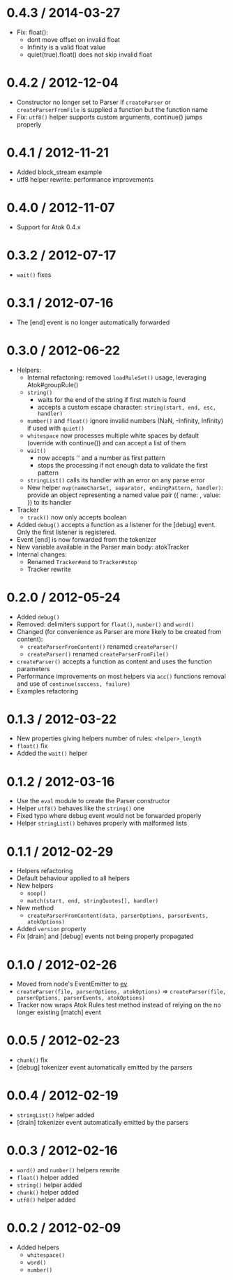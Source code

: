 0.4.3 / 2014-03-27
==================

* Fix: float():
	* dont move offset on invalid float
	* Infinity is a valid float value
	* quiet(true).float() does not skip invalid float

0.4.2 / 2012-12-04
==================

* Constructor no longer set to Parser if `createParser` or `createParserFromFile` is supplied a function but the function name
* Fix: `utf8()` helper supports custom arguments, continue() jumps properly

0.4.1 / 2012-11-21
==================

* Added block_stream example
* utf8 helper rewrite: performance improvements

0.4.0 / 2012-11-07
==================

* Support for Atok 0.4.x

0.3.2 / 2012-07-17
==================

* `wait()` fixes

0.3.1 / 2012-07-16
==================

* The [end] event is no longer automatically forwarded

0.3.0 / 2012-06-22
==================

* Helpers:
	* Internal refactoring: removed `loadRuleSet()` usage, leveraging Atok#groupRule()
	* `string()`
		* waits for the end of the string if first match is found
		* accepts a custom escape character: `string(start, end, esc, handler)`
	* `number()` and `float()` ignore invalid numbers (NaN, -Infinity, Infinity) if used with `quiet()`
	* `whitespace` now processes multiple white spaces by default (override with continue()) and can accept a list of them
	* `wait()`
		* now accepts '' and a number as first pattern
		* stops the processing if not enough data to validate the first pattern
	* `stringList()` calls its handler with an error on any parse error
	* New helper `nvp(nameCharSet, separator, endingPattern, handler)`: provide an object representing a named value pair ({ name: <name>, value: <value> }) to its handler
* Tracker
	* `track()` now only accepts boolean
* Added `debug()` accepts a function as a listener for the [debug] event. Only the first listener is registered.
* Event [end] is now forwarded from the tokenizer
* New variable available in the Parser main body: atokTracker
* Internal changes:
	* Renamed `Tracker#end` to `Tracker#stop`
	* Tracker rewrite

0.2.0 / 2012-05-24
==================

* Added `debug()`
* Removed: delimiters support for `float()`, `number()` and `word()`
* Changed (for convenience as Parser are more likely to be created from content):
	* `createParserFromContent()` renamed `createParser()`
	* `createParser()` renamed `createParserFromFile()`
* `createParser()` accepts a function as content and uses the function parameters
* Performance improvements on most helpers via `acc()` functions removal and use of `continue(success, failure)`
* Examples refactoring

0.1.3 / 2012-03-22
==================

* New properties giving helpers number of rules: `<helper>_length`
* `float()` fix
* Added the `wait()` helper

0.1.2 / 2012-03-16
==================

* Use the `eval` module to create the Parser constructor
* Helper `utf8()` behaves like the `string()` one
* Fixed typo where debug event would not be forwarded properly
* Helper `stringList()` behaves properly with malformed lists

0.1.1 / 2012-02-29
==================

* Helpers refactoring
* Default behaviour applied to all helpers
* New helpers
	* `noop()`
	* `match(start, end, stringQuotes[], handler)`
* New method
	* `createParserFromContent(data, parserOptions, parserEvents, atokOptions)`
* Added `version` property
* Fix [drain] and [debug] events not being properly propagated

0.1.0 / 2012-02-26
==================

* Moved from node's EventEmitter to [ev](https://github.com/pierrec/node-ev)
* `createParser(file, parserOptions, atokOptions)` => `createParser(file, parserOptions, parserEvents, atokOptions)`
* Tracker now wraps Atok Rules test method instead of relying on the no longer existing [match] event

0.0.5 / 2012-02-23
==================

* `chunk()` fix
* [debug] tokenizer event automatically emitted by the parsers

0.0.4 / 2012-02-19
==================

* `stringList()` helper added
* [drain] tokenizer event automatically emitted by the parsers

0.0.3 / 2012-02-16
==================

* `word()` and `number()` helpers rewrite
* `float()` helper added
* `string()` helper added
* `chunk()` helper added
* `utf8()` helper added

0.0.2 / 2012-02-09
==================

* Added helpers
	* `whitespace()`
	* `word()`
	* `number()`